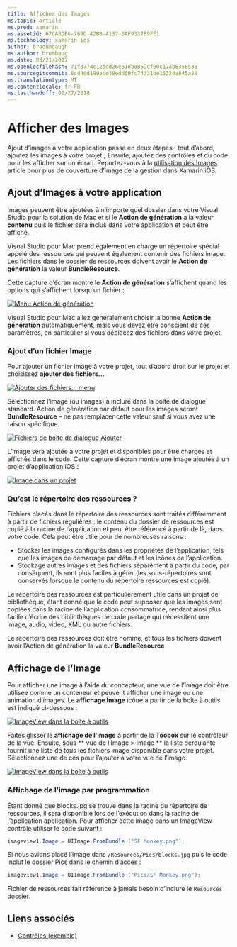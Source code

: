 ```yaml
---
title: Afficher des Images
ms.topic: article
ms.prod: xamarin
ms.assetid: 67CA8DB6-769D-42BB-A137-3AF933789FE1
ms.technology: xamarin-ios
author: bradumbaugh
ms.author: brumbaug
ms.date: 03/21/2017
ms.openlocfilehash: 71f3774c12add26e818b0859cf90c17ab6358538
ms.sourcegitcommit: 6cd40d190abe38edd50fc74331be15324a845a28
ms.translationtype: MT
ms.contentlocale: fr-FR
ms.lasthandoff: 02/27/2018
---
```

# <a name="displaying-images"></a>Afficher des Images

Ajout d’images à votre application passe en deux étapes : tout d’abord, ajoutez les images à votre projet ; Ensuite, ajoutez des contrôles et du code pour les afficher sur un écran. Reportez-vous à la [utilisation des Images](~/ios/app-fundamentals/images-icons/index.md) article pour plus de couverture d’image de la gestion dans Xamarin.iOS.

## <a name="adding-images-to-your-app"></a>Ajout d’Images à votre application

Images peuvent être ajoutées à n’importe quel dossier dans votre Visual Studio pour la solution de Mac et si le **Action de génération** a la valeur **contenu** puis le fichier sera inclus dans votre application et peut être affiché.

Visual Studio pour Mac prend également en charge un répertoire spécial appelé des ressources qui peuvent également contenir des fichiers image. Les fichiers dans le dossier de ressources doivent avoir le **Action de génération** la valeur **BundleResource**.

Cette capture d’écran montre le **Action de génération** s’affichent quand les options qui s’affichent lorsqu’un fichier :

 [ ![](image-images/image30a.png "Menu Action de génération")](image-images/image30a.png)

Visual Studio pour Mac allez généralement choisir la bonne **Action de génération** automatiquement, mais vous devez être conscient de ces paramètres, en particulier si vous déplacez des fichiers dans votre projet.

### <a name="adding-an-image-file"></a>Ajout d’un fichier Image

Pour ajouter un fichier image à votre projet, tout d’abord droit sur le projet et choisissez **ajouter des fichiers...**

 [ ![](image-images/image31a.png "Ajouter des fichiers... menu")](image-images/image31a.png)

Sélectionnez l’image (ou images) à inclure dans la boîte de dialogue standard. Action de génération par défaut pour les images seront **BundleResource** – ne pas remplacer cette valeur sauf si vous avez une raison spécifique.

 [ ![](image-images/image32a.png "Fichiers de boîte de dialogue Ajouter")](image-images/image32a.png)

L’image sera ajoutée à votre projet et disponibles pour être chargés et affichés dans le code. Cette capture d’écran montre une image ajoutée à un projet d’application iOS :

 [ ![](image-images/image33a.png "Image dans un projet")](image-images/image33a.png)

### <a name="what-is-the-resources-directory"></a>Qu’est le répertoire des ressources ?

Fichiers placés dans le répertoire des ressources sont traités différemment à partir de fichiers régulières : le contenu du dossier de ressources est copié à la racine de l’application et peut être référencé à partir de là, dans votre code. Cela peut être utile pour de nombreuses raisons :

-  Stocker les images configurés dans les propriétés de l’application, tels que les images de démarrage par défaut et les icônes de l’application.
-  Stockage autres images et des fichiers séparément à partir du code, par conséquent, ils sont plus faciles à gérer (les sous-répertoires sont conservés lorsque le contenu du répertoire ressources est copié).


Le répertoire des ressources est particulièrement utile dans un projet de bibliothèque, étant donné que le code peut supposer que les images sont copiées dans la racine de l’application consommatrice, rendant ainsi plus facile d’écrire des bibliothèques de code partagé qui nécessitent une image, audio, vidéo, XML ou autre fichiers.



Le répertoire des ressources doit être nommé, et tous les fichiers doivent avoir l’Action de génération la valeur **BundleResource**

## <a name="displaying-the-image"></a>Affichage de l’Image

Pour afficher une image à l’aide du concepteur, une vue de l’Image doit être utilisée comme un conteneur et peuvent afficher une image ou une animation d’images. Le **affichage Image** icône à partir de la boîte à outils est indiqué ci-dessous :

 [ ![](image-images/image35a.png "ImageView dans la boîte à outils")](image-images/image35.png)

Faites glisser le **affichage de l’Image** à partir de la **Toobox** sur le contrôleur de la vue. Ensuite, sous ** vue de l’Image > Image ** la liste déroulante fournit une liste de tous les fichiers image disponible dans votre projet. Sélectionnez une de ces pour l’ajouter à votre vue de l’image.

 [ ![](image-images/image36a.png "ImageView dans la boîte à outils")](image-images/image36.png)

### <a name="displaying-the-image-programmatically"></a>Affichage de l’image par programmation

Étant donné que blocks.jpg se trouve dans la racine du répertoire de ressources, il sera disponible lors de l’exécution dans la racine de l’application application. Pour afficher cette image dans un ImageView contrôle utiliser le code suivant :

```csharp
imageview1.Image = UIImage.FromBundle ("SF Monkey.png");
```

Si nous avions placé l’image dans `/Resources/Pics/blocks.jpg` puis le code inclut le dossier Pics dans le chemin d’accès :

```csharp
imageview1.Image = UIImage.FromBundle ("Pics/SF Monkey.png");
```

Fichier de ressources fait référence à jamais besoin d’inclure le `Resources` dossier.


## <a name="related-links"></a>Liens associés

- [Contrôles (exemple)](https://developer.xamarin.com/samples/Controls/)
